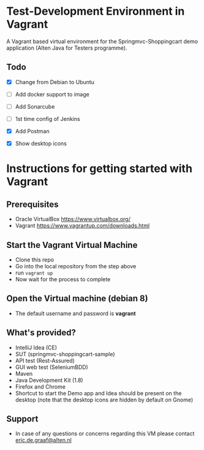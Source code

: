 # Test-Development Environment in Vagrant
A Vagrant based virtual environment for the Springmvc-Shoppingcart demo application (Alten Java for Testers programme).

## Todo
- [x] Change from Debian to Ubuntu
- [ ] Add docker support to image
- [ ] Add Sonarcube
- [ ] 1st time config of Jenkins
- [x] Add Postman
- [x] Show desktop icons


# Instructions for getting started with Vagrant
## Prerequisites
- Oracle VirtualBox https://www.virtualbox.org/
- Vagrant https://www.vagrantup.com/downloads.html

## Start the Vagrant Virtual Machine
- Clone this repo
- Go into the local repository from the step above
- run `vagrant up`
- Now wait for the process to complete

## Open the Virtual machine (debian 8)
- The default username and password is **vagrant**

## What's provided?
- IntelliJ Idea (CE)
- SUT (springmvc-shoppingcart-sample)
- API test (Rest-Assured)
- GUI web test (SeleniumBDD)
- Maven
- Java Development Kit (1.8)
- Firefox and Chrome
- Shortcut to start the Demo app and Idea should be present on the desktop (note that the desktop icons are hidden by default on Gnome)

## Support 
- In case of any questions or concerns regarding this VM please contact eric.de.graaf@alten.nl


